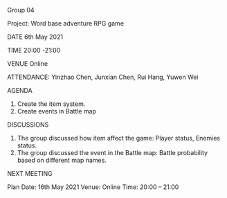 Group 04

Project: Word base adventure RPG game

DATE	6th May 2021

TIME	20:00 -21:00

VENUE	Online

ATTENDANCE:	Yinzhao Chen, Junxian Chen, Rui Hang, Yuwen Wei


AGENDA

1.	Create the item system.
2.	Create events in Battle map

DISCUSSIONS

1.	The group discussed how item affect the game: Player status, Enemies status.
2.	The group discussed the event in the Battle map: Battle probability based on different map names.

NEXT MEETING

Plan Date: 16th May 2021
Venue: Online
Time: 20:00 – 21:00
